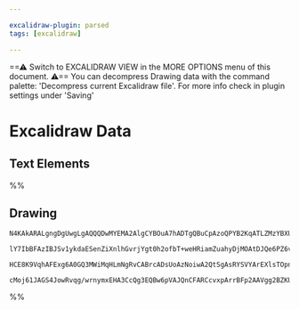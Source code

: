 ```yaml
---

excalidraw-plugin: parsed
tags: [excalidraw]

---
```

==⚠  Switch to EXCALIDRAW VIEW in the MORE OPTIONS menu of this document. ⚠== You can decompress Drawing data with the command palette: 'Decompress current Excalidraw file'. For more info check in plugin settings under 'Saving'


# Excalidraw Data
## Text Elements
%%
## Drawing
```compressed-json
N4KAkARALgngDgUwgLgAQQQDwMYEMA2AlgCYBOuA7hADTgQBuCpAzoQPYB2KqATLZMzYBXUtiRoIACyhQ4zZAHoFAc0JRJQgEYA6bGwC2CgF7N6hbEcK4OCtptbErHALRY8RMpWdx8Q1TdIEfARcZgRmBShcZQUebTiATho6IIR9BA4oZm4AbQBdfghcODgAZSiocVRQMEh1NKqIYlxSAGtk2oZCBAoAIVxsVuVSYQ5iAGE2fDZSbggAYgAzAEYV

lY7IbBFAzIBJSv1ykdaESenZiXnlhGvrjYgt0h2ofbT+weHRiamZuahyDjMOAtDJQe6PZ6vfQAMUI+Hw5RgwTmgg84O2oKhRzYJwA6iR1Nw+OBNhi9gdsSdEciJKiSOinpiDgAlYTKSQccLZNDLfikxnktIAeWB2DUMG4ywADFK+Q8yS8DtDOFBobh9HCJTy5RCmWllZlSoQjFUeLKSfKBYq0gAVLBQACCRGUXAkwUWYJ1CqxUVIjqebAokhCxG4

HCE8K9VqhAFExg6A0GQ3MWiMqHLmNgRvCABrcADsUoAzNoiwA2QtSgAsRYSVYArEXlsTOpns/gAJrcKtVuJF+v5nhlhI8AAc+eldblRjYBm4NU69AIQiqyxJAF8o5CWV9OcxuegRkIxvdhiQjSawxH8HKz99zvOSZBelNQ5deh/P9DoRtIMyEMoEYtHM8wACLQuB4HfhAG5bqClIICKUDsICV6RhacCBGYwjMAA4qQ57GlU4boZ0izkOk/5jEwhA

cMoj61JAGS4JowRvqg/wrnymxEHA3CcQg3EQBw6pVAJQnCFARCcvxpArrBFp2AAVgg2BZKUIlwAAsmwxAIHGLFsdwiwEGE4CbnQixwuE87riA65AA===
```
%%
